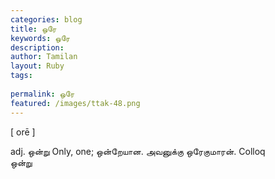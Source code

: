 ```yaml
---
categories: blog
title: ஒரே
keywords: ஒரே
description: 
author: Tamilan
layout: Ruby
tags: 
 
permalink: ஒரே
featured: /images/ttak-48.png
---
```

  
[ orē ]  
  
adj. ஒன்று Only, one; ஒன்றேயான. அவனுக்கு ஒரேகுமாரன். Colloq  
ஒன்று